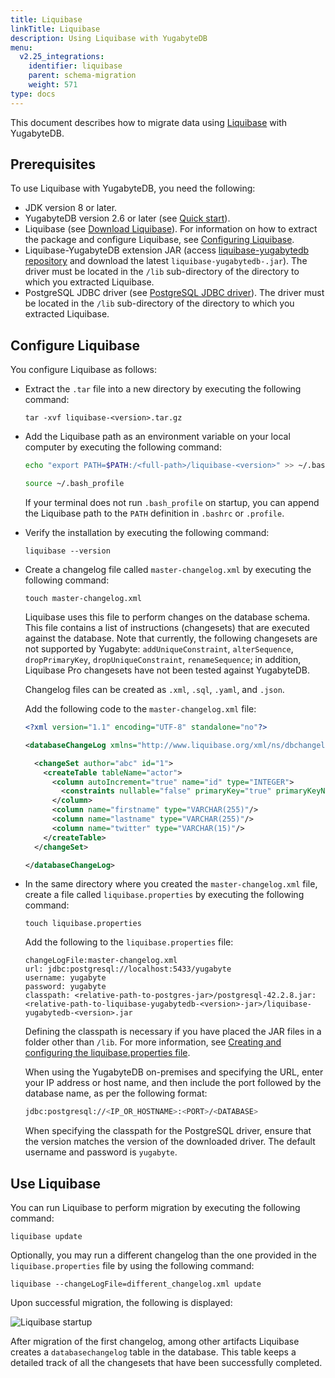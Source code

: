 ```yaml
---
title: Liquibase
linkTitle: Liquibase
description: Using Liquibase with YugabyteDB
menu:
  v2.25_integrations:
    identifier: liquibase
    parent: schema-migration
    weight: 571
type: docs
---
```


This document describes how to migrate data using [Liquibase](https://www.liquibase.com/) with YugabyteDB.

## Prerequisites

To use Liquibase with YugabyteDB, you need the following:

- JDK version 8 or later.
- YugabyteDB version 2.6 or later (see [Quick start](/stable/quick-start/macos/)).
- Liquibase (see [Download Liquibase](https://www.liquibase.org/download)). For information on how to extract the package and configure Liquibase, see [Configuring Liquibase](#configuring-liquibase).
- Liquibase-YugabyteDB extension JAR (access [liquibase-yugabytedb repository](https://github.com/liquibase/liquibase-yugabytedb) and download the latest `liquibase-yugabytedb-.jar`). The driver must be located in the `/lib` sub-directory of the directory to which you extracted Liquibase.
- PostgreSQL JDBC driver (see [PostgreSQL JDBC driver](https://jdbc.postgresql.org)). The driver must be located in the `/lib` sub-directory of the directory to which you extracted Liquibase.

## Configure Liquibase

You configure Liquibase as follows:

- Extract the `.tar` file into a new directory by executing the following command:

  ```shell
  tar -xvf liquibase-<version>.tar.gz
  ```

- Add the Liquibase path as an environment variable on your local computer by executing the following command:

  ```bash
  echo "export PATH=$PATH:/<full-path>/liquibase-<version>" >> ~/.bash_profile

  source ~/.bash_profile
  ```

  If your terminal does not run `.bash_profile` on startup, you can append the Liquibase path to the `PATH` definition in `.bashrc` or `.profile`.

- Verify the installation by executing the following command:

  ```shell
  liquibase --version
  ```

- Create a changelog file called `master-changelog.xml` by executing the following command:

  ```shell
  touch master-changelog.xml
  ```

  Liquibase uses this file to perform changes on the database schema. This file contains a list of instructions (changesets) that are executed against the database. Note that currently, the following changesets are not supported by Yugabyte: `addUniqueConstraint`, `alterSequence`, `dropPrimaryKey`, `dropUniqueConstraint`, `renameSequence`; in addition, Liquibase Pro changesets have not been tested against YugabyteDB.

  Changelog files can be created as `.xml`, `.sql`, `.yaml`, and `.json`.

  Add the following code to the `master-changelog.xml` file:

  ```xml
  <?xml version="1.1" encoding="UTF-8" standalone="no"?>

  <databaseChangeLog xmlns="http://www.liquibase.org/xml/ns/dbchangelog" xmlns:ext="http://www.liquibase.org/xml/ns/dbchangelog-ext" xmlns:pro="http://www.liquibase.org/xml/ns/pro" xmlns:xsi="http://www.w3.org/2001/XMLSchema-instance" xsi:schemaLocation="http://www.liquibase.org/xml/ns/dbchangelog-ext http://www.liquibase.org/xml/ns/dbchangelog/dbchangelog-ext.xsd http://www.liquibase.org/xml/ns/pro http://www.liquibase.org/xml/ns/pro/liquibase-pro-4.1.xsd http://www.liquibase.org/xml/ns/dbchangelog http://www.liquibase.org/xml/ns/dbchangelog/dbchangelog-4.1.xsd">

    <changeSet author="abc" id="1">
      <createTable tableName="actor">
        <column autoIncrement="true" name="id" type="INTEGER">
          <constraints nullable="false" primaryKey="true" primaryKeyName="actor_pkey"/>
        </column>
        <column name="firstname" type="VARCHAR(255)"/>
        <column name="lastname" type="VARCHAR(255)"/>
        <column name="twitter" type="VARCHAR(15)"/>
      </createTable>
    </changeSet>

  </databaseChangeLog>
  ```

- In the same directory where you created the `master-changelog.xml` file, create a file called `liquibase.properties` by executing the following command:

  ```shell
  touch liquibase.properties
  ```

  Add the following to the `liquibase.properties` file:

  ```properties
  changeLogFile:master-changelog.xml
  url: jdbc:postgresql://localhost:5433/yugabyte
  username: yugabyte
  password: yugabyte
  classpath: <relative-path-to-postgres-jar>/postgresql-42.2.8.jar:<relative-path-to-liquibase-yugabytedb-<version>-jar>/liquibase-yugabytedb-<version>.jar
  ```

  Defining the classpath is necessary if you have placed the JAR files in a folder other than `/lib`. For more information, see [Creating and configuring the liquibase.properties file](https://docs.liquibase.com/workflows/liquibase-community/creating-config-properties.html).

  When using the YugabyteDB on-premises and specifying the URL, enter your IP address or host name, and then include the port followed by the database name, as per the following format:

  ```sh
  jdbc:postgresql://<IP_OR_HOSTNAME>:<PORT>/<DATABASE>
  ```

  When specifying the classpath for the PostgreSQL driver, ensure that the version matches the version of the downloaded driver. The default username and password is `yugabyte`.

## Use Liquibase

You can run Liquibase to perform migration by executing the following command:

```shell
liquibase update
```

Optionally, you may run a different changelog than the one provided in the `liquibase.properties` file by using the following command:

```shell
liquibase --changeLogFile=different_changelog.xml update
```

Upon successful migration, the following is displayed:

![Liquibase startup](/images/ee/liquibase.png)

After migration of the first changelog, among other artifacts Liquibase creates a `databasechangelog` table in the database. This table keeps a detailed track of all the changesets that have been successfully completed.
